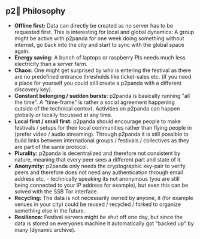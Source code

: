 ## p2:panda_face: Philosophy

- **Offline first:** Data can directly be created as no server has to be requested first. This is interesting for local and global dynamics: A group might be active with p2panda for one week doing something without internet, go back into the city and start to sync with the global space again.
- **Energy saving:** A bunch of laptops or raspberry PIs needs much less electricity than a server farm.
- **Chaos:** One might get surprised by who is entering the festival as there are no predefined entrance thresholds like ticket-sales etc. (if you need a place for yourself you could still create a p2panda with a different discovery key).
- **Constant belonging / sudden bursts:** p2panda is basically running "all the time". A "time-frame" is rather a social agreement happening outside of the technical context. Activities on p2panda can happen globally or locally focussed at any time.
- **Local first / small first:** p2panda should encourage people to make festivals / setups for their local communities rather than flying people in (prefer video / audio streaming). Through p2panda it is still possible to build links between international groups / festivals / collectives as they are part of the same protocol.
- **Plurality:** p2panda is decentralized and therefore not consistent by nature, meaning that every peer sees a different part and state of it.
- **Anonymity:** p2panda only needs the cryptographic key-pair to verify peers and therefore does not need any authentication through email address etc. - technically speaking its not anonymous (you are still being connected to your IP address for example), but even this can be solved with the SSB Tor interface.
- **Recycling:** The data is not necessarily owned by anyone, it (for example venues in your city) could be reused / recycled / forked to organize something else in the future.
- **Resilience:** Festival servers might be shut off one day, but since the data is stored on everyones machine it automatically got "backed up" by many (dynamic archive).
